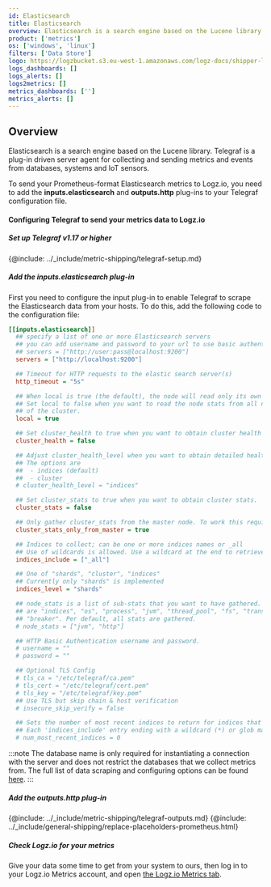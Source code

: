 ```yaml
---
id: Elasticsearch
title: Elasticsearch
overview: Elasticsearch is a search engine based on the Lucene library. Telegraf is a plug-in driven server agent for collecting and sending metrics and events from databases, systems and IoT sensors.
product: ['metrics']
os: ['windows', 'linux']
filters: ['Data Store']
logo: https://logzbucket.s3.eu-west-1.amazonaws.com/logz-docs/shipper-logos/elasticsearch.png
logs_dashboards: []
logs_alerts: []
logs2metrics: []
metrics_dashboards: ['']
metrics_alerts: []
---
```




## Overview

Elasticsearch is a search engine based on the Lucene library. Telegraf is a plug-in driven server agent for collecting and sending metrics and events from databases, systems and IoT sensors.

To send your Prometheus-format Elasticsearch metrics to Logz.io, you need to add the **inputs.elasticsearch** and **outputs.http** plug-ins to your Telegraf configuration file.

#### Configuring Telegraf to send your metrics data to Logz.io

 

##### Set up Telegraf v1.17 or higher

{@include: ../_include/metric-shipping/telegraf-setup.md}
 
##### Add the inputs.elasticsearch plug-in

First you need to configure the input plug-in to enable Telegraf to scrape the Elasticsearch data from your hosts. To do this, add the following code to the configuration file:


``` ini
[[inputs.elasticsearch]]
  ## specify a list of one or more Elasticsearch servers
  ## you can add username and password to your url to use basic authentication:
  ## servers = ["http://user:pass@localhost:9200"]
  servers = ["http://localhost:9200"]

  ## Timeout for HTTP requests to the elastic search server(s)
  http_timeout = "5s"

  ## When local is true (the default), the node will read only its own stats.
  ## Set local to false when you want to read the node stats from all nodes
  ## of the cluster.
  local = true

  ## Set cluster_health to true when you want to obtain cluster health stats
  cluster_health = false

  ## Adjust cluster_health_level when you want to obtain detailed health stats
  ## The options are
  ##  - indices (default)
  ##  - cluster
  # cluster_health_level = "indices"

  ## Set cluster_stats to true when you want to obtain cluster stats.
  cluster_stats = false

  ## Only gather cluster_stats from the master node. To work this require local = true
  cluster_stats_only_from_master = true

  ## Indices to collect; can be one or more indices names or _all
  ## Use of wildcards is allowed. Use a wildcard at the end to retrieve index names that end with a changing value, like a date.
  indices_include = ["_all"]

  ## One of "shards", "cluster", "indices"
  ## Currently only "shards" is implemented
  indices_level = "shards"

  ## node_stats is a list of sub-stats that you want to have gathered. Valid options
  ## are "indices", "os", "process", "jvm", "thread_pool", "fs", "transport", "http",
  ## "breaker". Per default, all stats are gathered.
  # node_stats = ["jvm", "http"]

  ## HTTP Basic Authentication username and password.
  # username = ""
  # password = ""

  ## Optional TLS Config
  # tls_ca = "/etc/telegraf/ca.pem"
  # tls_cert = "/etc/telegraf/cert.pem"
  # tls_key = "/etc/telegraf/key.pem"
  ## Use TLS but skip chain & host verification
  # insecure_skip_verify = false

  ## Sets the number of most recent indices to return for indices that are configured with a date-stamped suffix.
  ## Each 'indices_include' entry ending with a wildcard (*) or glob matching pattern will group together all indices that match it, and ## sort them by the date or number after the wildcard. Metrics then are gathered for only the 'num_most_recent_indices' amount of most ## recent indices.
  # num_most_recent_indices = 0
```

:::note
The database name is only required for instantiating a connection with the server and does not restrict the databases that we collect metrics from. The full list of data scraping and configuring options can be found [here](https://github.com/influxdata/telegraf/blob/release-1.18/plugins/inputs/elasticsearch/README.md).
:::
 

##### Add the outputs.http plug-in

{@include: ../_include/metric-shipping/telegraf-outputs.md}
{@include: ../_include/general-shipping/replace-placeholders-prometheus.html}

##### Check Logz.io for your metrics

Give your data some time to get from your system to ours, then log in to your Logz.io Metrics account, and open [the Logz.io Metrics tab](https://app.logz.io/#/dashboard/metrics/).


 
